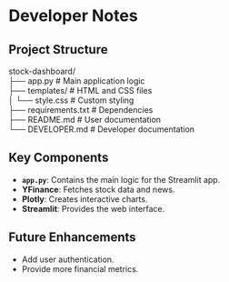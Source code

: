 # Developer Notes

## Project Structure
stock-dashboard/\
├── app.py             # Main application logic\
├── templates/         # HTML and CSS files\
│   └── style.css      # Custom styling\
├── requirements.txt   # Dependencies\
├── README.md         # User documentation\
└── DEVELOPER.md      # Developer documentation


## Key Components
- **`app.py`**: Contains the main logic for the Streamlit app.
- **YFinance**: Fetches stock data and news.
- **Plotly**: Creates interactive charts.
- **Streamlit**: Provides the web interface.

## Future Enhancements
- Add user authentication.
- Provide more financial metrics.